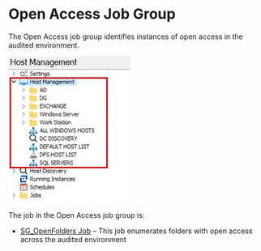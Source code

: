 # Open Access Job Group

The Open Access job group identifies instances of open access in the audited environment.

![Open Access Job Group in the Jobs Tree](../../../../../../static/img/product_docs/accessanalyzer/admin/hostmanagement/jobstree.webp)

The job in the Open Access job group is:

- [SG_OpenFolders Job](sg_openfolders.md) – This job enumerates folders with open access across the
  audited environment
